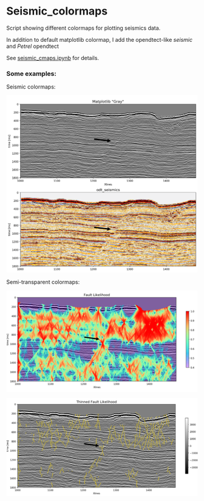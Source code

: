 # Seismic_colormaps

Script showing different colormaps for plotting seismics data.

In addition to default matplotlib colormap, I add the opendtect-like _seismic_ and _Petrel_ opendtect


See [seismic_cmaps.ipynb](https://github.com/lperozzi/Seismic_colormaps/blob/master/seismic_cmaps.ipynb) for details.

### Some examples:

Seismic colormaps: 

![alt text](https://raw.githubusercontent.com/lperozzi/Seismic_colormaps/master/Fig/seismic_cmap.png "Logo Title Text 1")


Semi-transparent colormaps:

![alt text](https://raw.githubusercontent.com/lperozzi/Seismic_colormaps/master/Fig/FL.png "Logo Title Text 1")

![alt text](https://raw.githubusercontent.com/lperozzi/Seismic_colormaps/master/Fig/TFL.png "Logo Title Text 1")